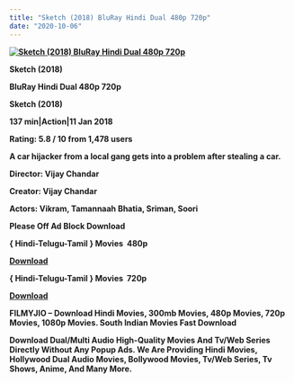 ```yaml
---
title: "Sketch (2018) BluRay Hindi Dual 480p 720p"
date: "2020-10-06"
---
```


[**![Sketch (2018) BluRay Hindi Dual 480p 720p ](https://1.bp.blogspot.com/-tlRQPG4xGeg/XxfZubLdMEI/AAAAAAAAEEQ/09tvd0lEOUgmuVdILSCGLJK1B5ebPs6GACLcBGAsYHQ/s1600/asketch.webp "Sketch (2018) BluRay Hindi Dual 480p 720p ")**](https://1.bp.blogspot.com/-tlRQPG4xGeg/XxfZubLdMEI/AAAAAAAAEEQ/09tvd0lEOUgmuVdILSCGLJK1B5ebPs6GACLcBGAsYHQ/s1600/asketch.webp)

 **Sketch (2018)**

**BluRay Hindi Dual 480p 720p** 

**Sketch (2018)**

**137 min|Action|11 Jan 2018**

**Rating: 5.8 / 10 from 1,478 users**

**A car hijacker from a local gang gets into a problem after stealing a car.**

**Director: Vijay Chandar**

**Creator: Vijay Chandar**

**Actors: Vikram, Tamannaah Bhatia, Sriman, Soori**

**Please Off Ad Block Download**

**{ Hindi-Telugu-Tamil } Movies  480p**

[**Download**](https://zee.gl/TGSv)

**{ Hindi-Telugu-Tamil } Movies  720p**

[**Download**](https://zee.gl/bGzR)

**FILMYJIO – Download Hindi Movies, 300mb Movies, 480p Movies, 720p Movies, 1080p Movies. South Indian Movies Fast Download**

**Download Dual/Multi Audio High-Quality Movies And Tv/Web Series Directly Without Any Popup Ads. We Are Providing Hindi Movies, Hollywood Dual Audio Movies, Bollywood Movies, Tv/Web Series, Tv Shows, Anime, And Many More.**
